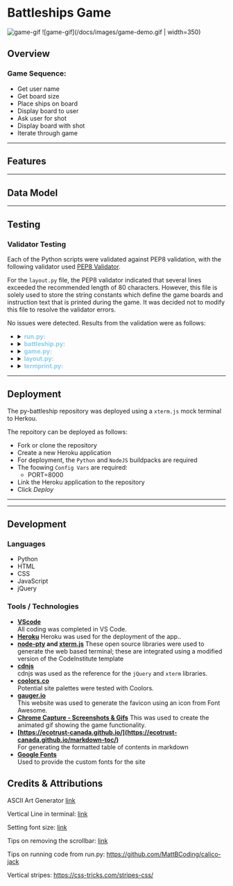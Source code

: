 # Battleships Game
![game-gif](/docs/images/game-demo.gif)
![game-gif](/docs/images/game-demo.gif | width=350)

## Overview



### Game Sequence:
- Get user name
- Get board size
- Place ships on board
- Display board to user
- Ask user for shot
- Display board with shot
- Iterate through game

___



## Features

___

## Data Model

___

## Testing


### Validator Testing 

Each of the Python scripts were validated against PEP8 validation, with the following validator used [PEP8 Validator](http://pep8online.com/). 

For the `layout.py` file, the PEP8 validator indicated that several lines exceeded the recommended length of 80 characters. However, this file is solely used to store the string constants which define the game boards and instruction text that is printed during the game. It was decided not to modify this file to resolve the validator errors. 

No issues were detected. Results from the validation were as follows:

- <details>
  <summary><strong style="color:skyblue">run.py:</strong></summary>
  <img src="./docs/images/pep8-run.png" alt="pep8-run-png"/>
  </details>
- <details>
  <summary><strong style="color:skyblue">battleship.py:</strong></summary>
  <img src="./docs/images/pep8-battleship.png" alt="pep8-battleship-image"/>
  </details>
- <details>
  <summary><strong style="color:skyblue">game.py:</strong></summary>
  <img src="./docs/images/pep8-game.png" alt="pep8-game-image"/>
  </details>
- <details>
  <summary><strong style="color:skyblue">layout.py:</strong></summary>
  <img src="./docs/images/pep8-layout.png" alt="pep8-layout-png"/>
  </details>
- <details>
  <summary><strong style="color:skyblue">termprint.py:</strong></summary>
  <img src="./docs/images/pep8-termprint.png" alt="pep8-termprint-png"/>
  </details>


___

## Deployment

The py-battleship repository was deployed using a `xterm.js` mock terminal to Herkou. 

The repoitory can be deployed as follows:
- Fork or clone the repository
- Create a new Heroku application
- For deployment, the `Python` and `NodeJS` buildpacks are required
- The foowing `Config Vars` are required:
    - PORT=8000
- Link the Heroku application to the repository
- Click *Deploy*

___


___

## Development

### Languages
- Python
- HTML
- CSS
- JavaScript
- jQuery

### Tools / Technologies

- **[VScode](https://code.visualstudio.com/)**  
All coding was completed in VS Code.
- **[Heroku](http://heroku.com/)**
Heroku was used for the deployment of the app..
- **[node-pty](https://github.com/microsoft/node-pty) and [xterm.js](https://github.com/xtermjs/xterm.js)**
These open source libraries were used to generate the web based terminal; these are integrated using a modified version of the CodeInstitute template
- **[cdnjs](https://cdnjs.com/libraries/jquery)**  
cdnjs was used as the reference for the `jQuery` and `xterm` libraries.
- **[coolors.co](https://coolors.co/)**  
Potential site palettes were tested with Coolors.  
- **[gauger.io](https://gauger.io/fonticon/)**  
This website was used to generate the favicon using an icon from Font Awesome.
- **[Chrome Capture - Screenshots & Gifs](https://chrome.google.com/webstore/detail/chrome-capture-screenshot/ggaabchcecdbomdcnbahdfddfikjmphe)**
This was used to create the animated gif showing the game functionality.
- **[https://ecotrust-canada.github.io/](https://ecotrust-canada.github.io/markdown-toc/)**  
For generating the formatted table of contents in markdown
- **[Google Fonts](https://fonts.google.com/)**  
Used to provide the custom fonts for the site



## Credits & Attributions

ASCII Art Generator [link](http://patorjk.com/software/taag/#p=display&f=ANSI%20Shadow&t=Battleships)

Vertical Line in terminal: [link](https://unix.stackexchange.com/questions/559708/how-to-draw-a-continuous-line-in-terminal)

Setting font size: [link](https://github.com/xtermjs/xterm.js/blob/4.14.1/typings/xterm.d.ts#L1031)

Tips on removing the scrollbar: [link](https://github.com/xtermjs/xterm.js/issues/3074)

Tips on running code from run.py:
https://github.com/MattBCoding/calico-jack

Vertical stripes:
https://css-tricks.com/stripes-css/